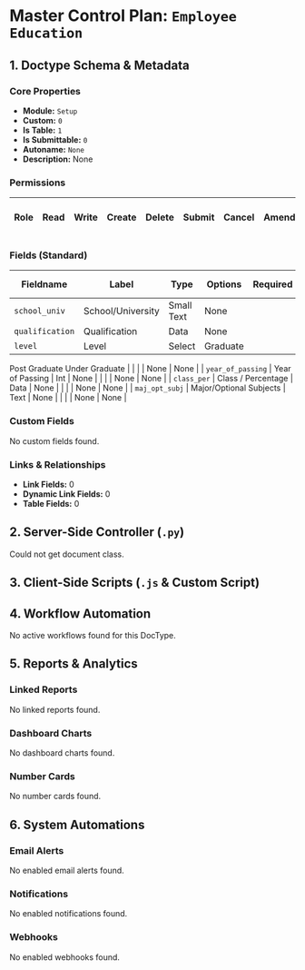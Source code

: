 # Master Control Plan: `Employee Education`

## 1. Doctype Schema & Metadata

### Core Properties
- **Module:** `Setup`
- **Custom:** `0`
- **Is Table:** `1`
- **Is Submittable:** `0`
- **Autoname:** `None`
- **Description:** None

### Permissions
| Role | Read | Write | Create | Delete | Submit | Cancel | Amend | Report | Import | Export | Print | Email | Share | Set User Perms |
|---|---|---|---|---|---|---|---|---|---|---|---|---|---|---|


### Fields (Standard)
| Fieldname | Label | Type | Options | Required | Hidden | Read Only | Default | Description |
|---|---|---|---|---|---|---|---|---|
| `school_univ` | School/University | Small Text | None |  |  |  | None | None |
| `qualification` | Qualification | Data | None |  |  |  | None | None |
| `level` | Level | Select | Graduate
Post Graduate
Under Graduate |  |  |  | None | None |
| `year_of_passing` | Year of Passing | Int | None |  |  |  | None | None |
| `class_per` | Class / Percentage | Data | None |  |  |  | None | None |
| `maj_opt_subj` | Major/Optional Subjects | Text | None |  |  |  | None | None |


### Custom Fields
No custom fields found.


### Links & Relationships
- **Link Fields:** 0
- **Dynamic Link Fields:** 0
- **Table Fields:** 0

## 2. Server-Side Controller (`.py`)
Could not get document class.


## 3. Client-Side Scripts (`.js` & Custom Script)




## 4. Workflow Automation
No active workflows found for this DocType.


## 5. Reports & Analytics
### Linked Reports
No linked reports found.


### Dashboard Charts
No dashboard charts found.


### Number Cards
No number cards found.


## 6. System Automations
### Email Alerts
No enabled email alerts found.


### Notifications
No enabled notifications found.


### Webhooks
No enabled webhooks found.
